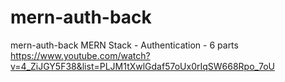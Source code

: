 # mern-auth-back
mern-auth-back
MERN Stack - Authentication - 6 parts
https://www.youtube.com/watch?v=4_ZiJGY5F38&list=PLJM1tXwlGdaf57oUx0rIqSW668Rpo_7oU
